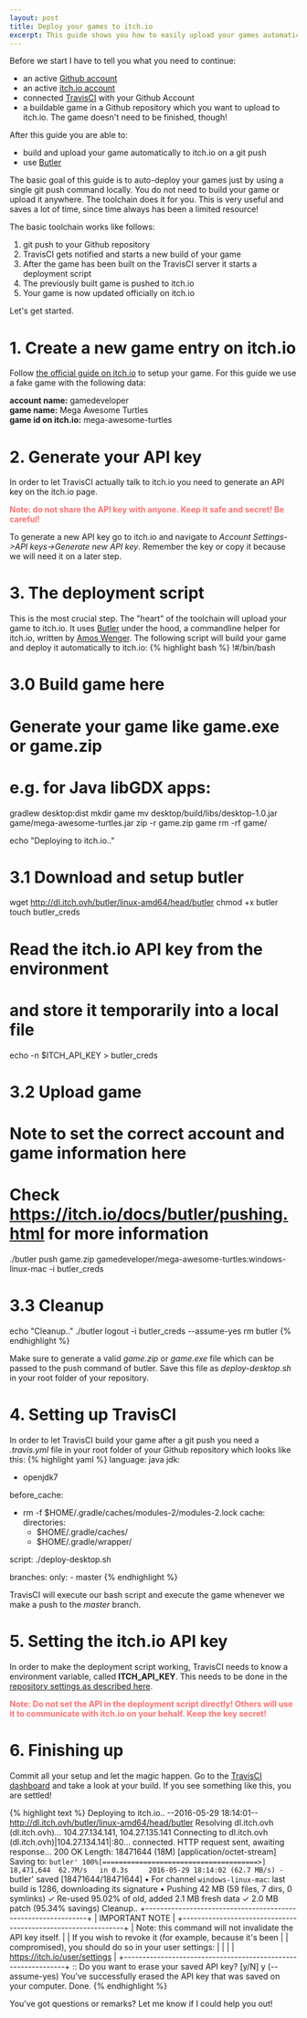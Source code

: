 ```yaml
---
layout: post
title: Deploy your games to itch.io
excerpt: This guide shows you how to easily upload your games automatically to itch.io
---
```

Before we start I have to tell you what you need to continue:

* an active [Github account](https://github.com/join)
* an active [itch.io account](https://itch.io/register)
* connected [TravisCI](https://travis-ci.org) with your Github Account
* a buildable game in a Github repository which you want to upload to itch.io. The game doesn't need to be finished, though!

After this guide you are able to:

* build and upload your game automatically to itch.io on a git push
* use [Butler](https://github.com/itchio/butler)

The basic goal of this guide is to auto-deploy your games just by using a single git push command locally. You do not need to build your game or upload it anywhere. The toolchain does it for you. This is very useful and saves a lot of time, since time always has been a limited resource!

The basic toolchain works like follows:

1. git push to your Github repository
2. TravisCI gets notified and starts a new build of your game
3. After the game has been built on the TravisCI server it starts a deployment script
4. The previously built game is pushed to itch.io
5. Your game is now updated officially on itch.io

Let's get started.

# 1. Create a new game entry on itch.io

Follow [the official guide on itch.io](https://itch.io/docs/creators/getting-started#the_dashboard) to setup your game. For this guide we use a fake game with the following data:

**account name:** gamedeveloper<br/>
**game name:** Mega Awesome Turtles<br/>
**game id on itch.io:** mega-awesome-turtles<br/>

# 2. Generate your API key

In order to let TravisCI actually talk to itch.io you need to generate an API key on the itch.io page.

<span style="color:#ff7070;">**Note: do not share the API key with anyone. Keep it safe and secret! Be careful!**</span>

To generate a new API key go to itch.io and navigate to *Account Settings->API keys->Generate new API key*. Remember the key or copy it because we will need it on a later step.

# 3. The deployment script

This is the most crucial step. The "heart" of the toolchain will upload your game to itch.io. It uses [Butler](https://github.com/itchio/butler) under the hood, a commandline helper for itch.io, written by [Amos Wenger](https://amos.me). The following script will build your game and deploy it automatically to itch.io:
{% highlight bash %}
!#/bin/bash

# 3.0 Build game here
# Generate your game like game.exe or game.zip
# e.g. for Java libGDX apps:
gradlew desktop:dist
mkdir game
mv desktop/build/libs/desktop-1.0.jar game/mega-awesome-turtles.jar
zip -r game.zip game
rm -rf game/

echo "Deploying to itch.io.."
# 3.1 Download and setup butler
wget http://dl.itch.ovh/butler/linux-amd64/head/butler
chmod +x butler
touch butler_creds
# Read the itch.io API key from the environment
# and store it temporarily into a local file
echo -n $ITCH_API_KEY > butler_creds

# 3.2 Upload game
# Note to set the correct account and game information here
# Check https://itch.io/docs/butler/pushing.html for more information
./butler push game.zip gamedeveloper/mega-awesome-turtles:windows-linux-mac -i butler_creds

# 3.3 Cleanup
echo "Cleanup.."
./butler logout -i butler_creds --assume-yes
rm butler
{% endhighlight %}

Make sure to generate a valid *game.zip* or *game.exe* file which can be passed to the push command of butler. Save this file as *deploy-desktop.sh* in your root folder of your repository.

# 4. Setting up TravisCI

In order to let TravisCI build your game after a git push you need a *.travis.yml* file in your root folder of your Github repository which looks like this:
{% highlight yaml %}
language: java
jdk:
  - openjdk7

before_cache:
  - rm -f $HOME/.gradle/caches/modules-2/modules-2.lock
cache:
  directories:
    - $HOME/.gradle/caches/
    - $HOME/.gradle/wrapper/

script: ./deploy-desktop.sh  

branches:
  only:
    - master
{% endhighlight %}

TravisCI will execute our bash script and execute the game whenever we make a push to the *master* branch.

# 5. Setting the itch.io API key

In order to make the deployment script working, TravisCI needs to know a environment variable, called **ITCH_API_KEY**. This needs to be done in the [repository settings as described here](https://docs.travis-ci.com/user/environment-variables/#Defining-Variables-in-Repository-Settings).

<span style="color:#ff7070;">**Note: Do not set the API in the deployment script directly! Others will use it to communicate with itch.io on your behalf. Keep the key secret!**</span>

# 6. Finishing up

Commit all your setup and let the magic happen. Go to the [TravisCI dashboard](https://travis-ci.org) and take a look at your build. If you see something like this, you are settled!

{% highlight text %}
Deploying to itch.io..
--2016-05-29 18:14:01--  http://dl.itch.ovh/butler/linux-amd64/head/butler
Resolving dl.itch.ovh (dl.itch.ovh)... 104.27.134.141, 104.27.135.141
Connecting to dl.itch.ovh (dl.itch.ovh)|104.27.134.141|:80... connected.
HTTP request sent, awaiting response... 200 OK
Length: 18471644 (18M) [application/octet-stream]
Saving to: `butler'
100%[======================================>] 18,471,644  62.7M/s   in 0.3s    
2016-05-29 18:14:02 (62.7 MB/s) - `butler' saved [18471644/18471644]
• For channel `windows-linux-mac`: last build is 1286, downloading its signature
• Pushing 42 MB (59 files, 7 dirs, 0 symlinks)
✓ Re-used 95.02% of old, added 2.1 MB fresh data
✓ 2.0 MB patch (95.34% savings)
Cleanup..
+--------------------------------------------------------------+
|                        IMPORTANT NOTE                        |
+--------------------------------------------------------------+
| Note: this command will not invalidate the API key itself.   |
| If you wish to revoke it (for example, because it's been     |
| compromised), you should do so in your user settings:        |
|                                                              |
| https://itch.io/user/settings                                |
+--------------------------------------------------------------+
:: Do you want to erase your saved API key? [y/N] y (--assume-yes)
You've successfully erased the API key that was saved on your computer.
Done.
{% endhighlight %}

You've got questions or remarks? Let me know if I could help you out!
